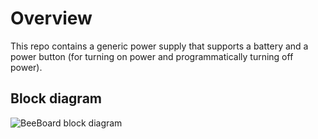 # Overview

This repo contains a generic power supply that supports a battery and a power button (for turning on power and programmatically turning off power).

## Block diagram

![BeeBoard block diagram](https://file%2B.vscode-resource.vscode-cdn.net/Users/shuhao/Repos/BeeBoardHardware/images/BeeBoardBlockDiagram.png?version%3D1739656216940)